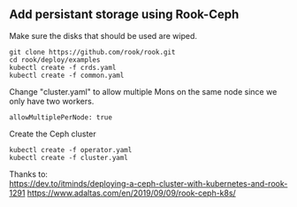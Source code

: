 ## Add persistant storage using Rook-Ceph
Make sure the disks that should be used are wiped.

```
git clone https://github.com/rook/rook.git
cd rook/deploy/examples
kubectl create -f crds.yaml
kubectl create -f common.yaml
```

Change "cluster.yaml" to allow multiple Mons on the same node since we only have two workers.
```
allowMultiplePerNode: true
```

Create the Ceph cluster
```
kubectl create -f operator.yaml
kubectl create -f cluster.yaml
```



Thanks to:   
https://dev.to/itminds/deploying-a-ceph-cluster-with-kubernetes-and-rook-1291
https://www.adaltas.com/en/2019/09/09/rook-ceph-k8s/
